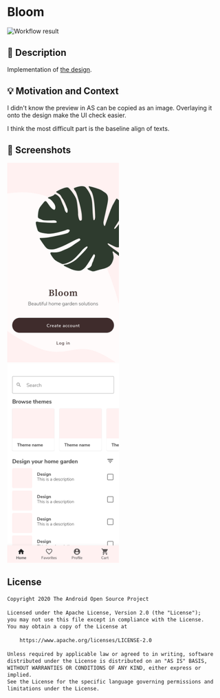# Bloom

![Workflow result](https://github.com/mxalbert1996/compose-chanllenge-week-3/workflows/Check/badge.svg)

## :scroll: Description

Implementation of [the design](https://github.com/android/android-dev-challenge-compose/blob/assets/Bloom.zip).

## :bulb: Motivation and Context

I didn't know the preview in AS can be copied as an image.
Overlaying it onto the design make the UI check easier.

I think the most difficult part is the baseline align of texts.

## :camera_flash: Screenshots

<img src="/results/screenshot_1.png" width="260">&emsp;<img src="/results/screenshot_2.png" width="260">

## License
```
Copyright 2020 The Android Open Source Project

Licensed under the Apache License, Version 2.0 (the "License");
you may not use this file except in compliance with the License.
You may obtain a copy of the License at

    https://www.apache.org/licenses/LICENSE-2.0

Unless required by applicable law or agreed to in writing, software
distributed under the License is distributed on an "AS IS" BASIS,
WITHOUT WARRANTIES OR CONDITIONS OF ANY KIND, either express or implied.
See the License for the specific language governing permissions and
limitations under the License.
```